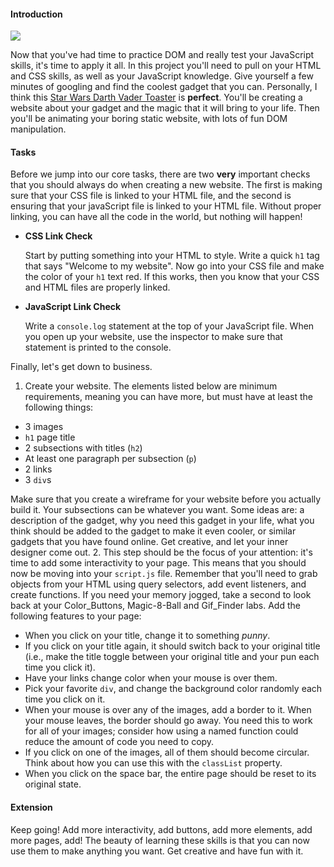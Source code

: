 
#### Introduction
![](https://media.gettyimages.com/photos/chicago-city-skyline-with-internet-of-things-picture-id730143533)

Now that you've had time to practice DOM and really test your JavaScript skills, it's time to apply it all. In this project you'll need to pull on your HTML and CSS skills, as well as your JavaScript knowledge. Give yourself a few minutes of googling and find the coolest gadget that you can. Personally, I think this [Star Wars Darth Vader Toaster](https://awesomestufftobuy.com/star-wars-darth-vader-toaster/) is **perfect**. You'll be creating a website about your gadget and the magic that it will bring to your life. Then you'll be animating your boring static website, with lots of fun DOM manipulation.
#### Tasks
Before we jump into our core tasks, there are two **very** important checks that you should always do when creating a new website. The first is making sure that your CSS file is linked to your HTML file, and the second is ensuring that your javaScript file is linked to your HTML file. Without proper linking, you can have all the code in the world, but nothing will happen!

* **CSS Link Check**

  Start by putting something into your HTML to style. Write a quick `h1` tag that says "Welcome to my website". Now go into your CSS file and make the color of your `h1` text red. If this works, then you know that your CSS and HTML files are properly linked.

* **JavaScript Link Check**

  Write a `console.log` statement at the top of your JavaScript file. When you open up your website, use the inspector to make sure that statement is printed to the console.

Finally, let's get down to business.
1. Create your website. The elements listed below are minimum requirements, meaning you can have more, but must have at least the following things:
  * 3 images
  * `h1` page title
  * 2 subsections with titles (`h2`)
  * At least one paragraph per subsection (`p`)
  * 2 links
  * 3 `div`s

  Make sure that you create a wireframe for your website before you actually build it. Your subsections can be whatever you want. Some ideas are: a description of the gadget, why you need this gadget in your life, what you think should be added to the gadget to make it even cooler, or similar gadgets that you have found online. Get creative, and let your inner designer come out.
2. This step should be the focus of your attention: it's time to add some interactivity to your page. This means that you should now be moving into your `script.js` file. Remember that you'll need to grab objects from your HTML using query selectors, add event listeners, and create functions. If you need your memory jogged, take a second to look back at your Color_Buttons, Magic-8-Ball and Gif_Finder labs. Add the following features to your page:
  * When you click on your title, change it to something *punny*.
  * If you click on your title again, it should switch back to your original title (i.e., make the title toggle between your original title and your pun each time you click it).
  * Have your links change color when your mouse is over them.
  * Pick your favorite `div`, and change the background color randomly each time you click on it.
  * When your mouse is over any of the images, add a border to it. When your mouse leaves, the border should go away. You need this to work for all of your images; consider how using a named function could reduce the amount of code you need to copy.
  * If you click on one of the images, all of them should become circular. Think about how you can use this with the `classList` property.
  * When you click on the space bar, the entire page should be reset to its original state.

#### Extension
Keep going! Add more interactivity, add buttons, add more elements, add more pages, add! The beauty of learning these skills is that you can now use them to make anything you want. Get creative and have fun with it.
